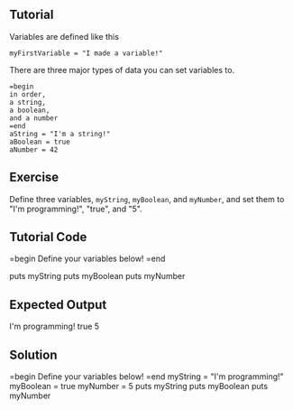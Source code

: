 Tutorial
--------
Variables are defined like this

    myFirstVariable = "I made a variable!"

There are three major types of data you can set variables to.

    =begin
    in order,
    a string,
    a boolean,
    and a number
    =end
    aString = "I'm a string!"
    aBoolean = true
    aNumber = 42


Exercise
--------

Define three variables, `myString`, `myBoolean`, and `myNumber`, and set them to "I'm programming!", "true", and "5".

Tutorial Code
-------------

=begin
Define your variables below!
=end

puts myString
puts myBoolean
puts myNumber

Expected Output
---------------

I'm programming!
true
5

Solution
--------

=begin
Define your variables below!
=end
myString = "I'm programming!"
myBoolean = true
myNumber = 5
puts myString
puts myBoolean
puts myNumber
